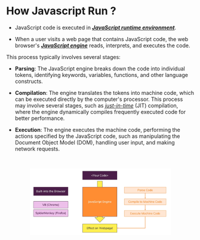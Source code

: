 # How Javascript Run ?

- JavaScript code is executed in <b>*[JavaScript runtime environment](#javascript-runtime-environment)*</b>.

- When a user visits a web page that contains JavaScript code, the web browser's <b>*[JavaScript engine](#javascript-engine)*</b> reads, interprets, and executes the code.

This process typically involves several stages:

- <b>Parsing</b>: The JavaScript engine breaks down the code into individual tokens, identifying keywords, variables, functions, and other language constructs.

- <b>Compilation</b>: The engine translates the tokens into machine code, which can be executed directly by the computer's processor. This process may involve several stages, such as *[just-in-time](#jit-just-in-time-compilation)* (JIT) compilation, where the engine dynamically compiles frequently executed code for better performance.

- <b>Execution</b>: The engine executes the machine code, performing the actions specified by the JavaScript code, such as manipulating the Document Object Model (DOM), handling user input, and making network requests.

<br>

<p align="center">
    <img width="75%" src="how-is-javascript-executed.png">
</p>
